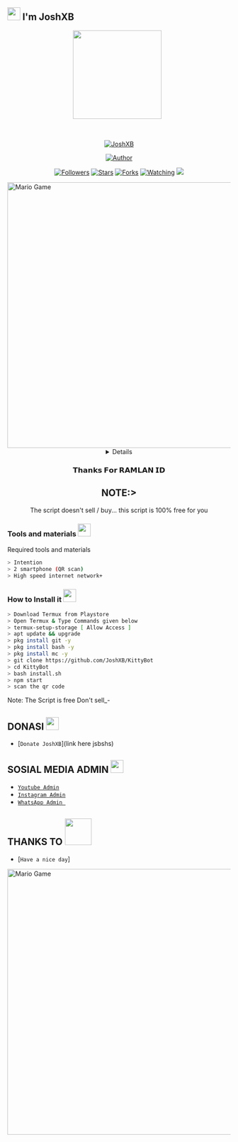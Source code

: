 ## <img src="https://github.com/TheDudeThatCode/TheDudeThatCode/blob/master/Assets/Hi.gif" width="29px"> I'm JoshXB
<p align="center">
<p align='center'><a href="https://instagram.com/jozhxb"><img height="200" src="https://github.com/JoshXB/JoshXB/blob/main/profile.jpg?raw=true"></a>&nbsp;&nbsp;</p>
</p>
<br>



<p align="center">
<a href="#"><img title="JoshXB" src="https://img.shields.io/badge/JoshXB-green?colorA=%23ff0000&colorB=%23017e40&style=for-the-badge"></a>
</p>
<p align="center">
<a href="https://github.com/JoshXB"><img title="Author" src="https://img.shields.io/badge/AUTHOR-JoshXB-orange.svg?style=for-the-badge&logo=github"></a>
</p>
<p align="center">
<a href="https://github.com/JoshXB/KittyBot/followers"><img title="Followers" src="https://img.shields.io/github/followers/JoshXB?color=blue&style=flat-square"></a>
<a href="https://github.com/JoshXB/KittyBot/stargazers/"><img title="Stars" src="https://img.shields.io/github/stars/JoshXB/KittyBotcolor=red&style=flat-square"></a>
<a href="https://github.com/JoshXB/KittyBot/network/members"><img title="Forks" src="https://img.shields.io/github/forks/JoshXB/KittyBot?color=red&style=flat-square"></a>
<a href="https://github.com/JoshXB/KittyBot/watchers"><img title="Watching" src="https://img.shields.io/github/watchers/JoshXB/KittyBot?label=Watchers&color=blue&style=flat-square"></a>
<a href="https://hits.seeyoufarm.com"><img src="https://hits.seeyoufarm.com/api/count/incr/badge.svg?url=https%3A%2F%2Fgithub.com%2FJoshXB404%2Fbabybot&count_bg=%2379C83D&title_bg=%23555555&icon=probot.svg&icon_color=%2300FF6D&title=hits&edge_flat=false"/></a>
</p>
<img src="https://github.com/TheDudeThatCode/TheDudeThatCode/blob/master/Assets/Developer.gif" alt="Mario Game" width="600" />
<div align="center">
<details>
 
</details>

### 𝗧𝗵𝗮𝗻𝗸𝘀 𝗙𝗼𝗿 𝗥𝗔𝗠𝗟𝗔𝗡 𝗜𝗗

## NOTE:> 
The script doesn't sell / buy... this script is 100% free for you
</div>

### Tools and materials <img src="https://github.com/TheDudeThatCode/TheDudeThatCode/blob/master/Assets/Mario_Hello_Big.gif" width="29px">
Required tools and materials
```bash
> Intention
> 2 smartphone (QR scan)
> High speed internet network+
```

### How to Install it  <img src="https://github.com/TheDudeThatCode/TheDudeThatCode/blob/master/Assets/hmm.gif" width="29px">
```bash
> Download Termux from Playstore
> Open Termux & Type Commands given below
> termux-setup-storage [ Allow Access ]
> apt update && upgrade
> pkg install git -y
> pkg install bash -y
> pkg install mc -y
> git clone https://github.com/JoshXB/KittyBot
> cd KittyBot
> bash install.sh
> npm start
> scan the qr code
```


Note: The Script is free Don't sell_-

## DONASI <img src="https://github.com/TheDudeThatCode/TheDudeThatCode/blob/master/Assets/coin.gif" width="29px">
* [`Donate JoshXB`](link here jsbshs)


## SOSIAL MEDIA ADMIN <img src="https://github.com/TheDudeThatCode/TheDudeThatCode/blob/master/Assets/powerup.gif" width="29px">

* [`Youtube Admin`](https://youtube.com/c/JoshXB)
* [`Instagram Admin`](https://instagram.com/ajoshjosephen)
* [`WhatsApp Admin `](https://wa.me/919745816176)
## THANKS TO <img src="https://github.com/TheDudeThatCode/TheDudeThatCode/blob/master/Assets/Handshake.gif" width="60px">

* [`Have a nice day`]
<img src="https://github.com/TheDudeThatCode/TheDudeThatCode/blob/master/Assets/Mario_Gameplay.gif" alt="Mario Game" width="600" />


